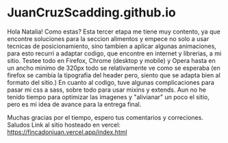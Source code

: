 # JuanCruzScadding.github.io
Hola Natalia! Como estas? Esta tercer etapa me tiene muy contento, ya que encontre soluciones para la seccion alimentos y empece no solo a usar tecnicas de posicionamiento, sino tambien a aplicar algunas animaciones, para esto recurri a adaptar codigo, que encontre en internet y librerias, a mi sitio.
Testee todo en Firefox, Chrome (desktop y mobile) y Opera hasta en un ancho minimo de 320px todo se relativamente ve como se esperaba (en firefox se cambia la tipografia del header pero, siento que se adapta bien al formato del sitio.)
En cuanto al codigo, tuve algunas complicaciones para pasar mi css a sass, sobre todo para usar mixins y extends.
Aun no he tenido tiempo para optimizar las imagenes y "alivianar" un poco el sitio, pero es mi idea de avance para la entrega final.

Muchas gracias por el tiempo, espero tus comentarios y correciones. Saludos
Link al sitio hosteado en vercel: https://fincadonjuan.vercel.app/index.html

